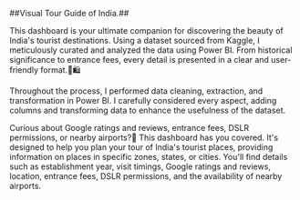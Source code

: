 ##Visual Tour Guide of India.##

This dashboard is your ultimate companion for discovering the beauty of India's tourist destinations. Using a dataset sourced from Kaggle, I meticulously curated and analyzed the data using Power BI. From historical significance to entrance fees, every detail is presented in a clear and user-friendly format.🏰🛍️

Throughout the process, I performed data cleaning, extraction, and transformation in Power BI. I carefully considered every aspect, adding columns and transforming data to enhance the usefulness of the dataset. 

Curious about Google ratings and reviews, entrance fees, DSLR permissions, or nearby airports?🤔 This dashboard has you covered. It's designed to help you plan your tour of India's tourist places, providing information on places in specific zones, states, or cities. You'll find details such as establishment year, visit timings, Google ratings and reviews, location, entrance fees, DSLR permissions, and the availability of nearby airports.

